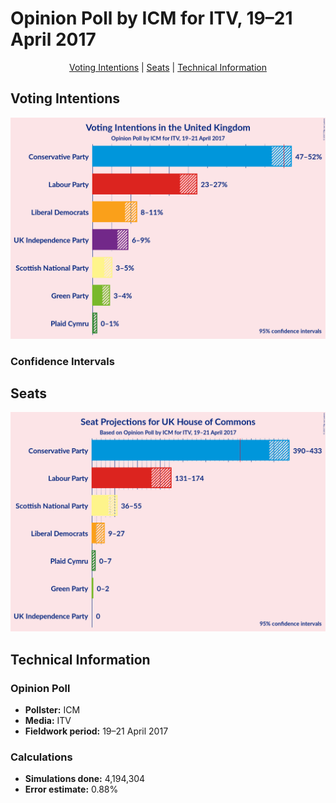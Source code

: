 # Opinion Poll by ICM for ITV, 19–21 April 2017

<p align="center"><a href="#voting-intentions">Voting Intentions</a> | <a href="#seats">Seats</a> | <a href="#technical-information">Technical Information</a></p>

## Voting Intentions

![Graph with voting intentions not yet produced](2017-04-21-ICM.png "Voting Intentions")

### Confidence Intervals

## Seats

![Graph with seats not yet produced](2017-04-21-ICM-seats.png "Seats")

## Technical Information

### Opinion Poll

+ **Pollster:** ICM
+ **Media:** ITV
+ **Fieldwork period:** 19–21 April 2017

### Calculations

+ **Simulations done:** 4,194,304
+ **Error estimate:** 0.88%

